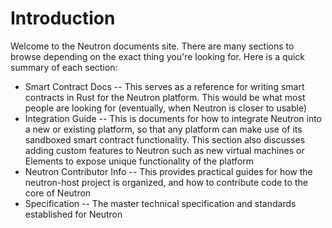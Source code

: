 # Introduction

Welcome to the Neutron documents site. There are many sections to browse depending on the exact thing you're looking for. Here is a quick summary of each section:

* Smart Contract Docs -- This serves as a reference for writing smart contracts in Rust for the Neutron platform. This would be what most people are looking for \(eventually, when Neutron is closer to usable\)
* Integration Guide -- This is documents for how to integrate Neutron into a new or existing platform, so that any platform can make use of its sandboxed smart contract functionality. This section also discusses adding custom features to Neutron such as new virtual machines or Elements to expose unique functionality of the platform
* Neutron Contributor Info -- This provides practical guides for how the neutron-host project is organized, and how to contribute code to the core of Neutron
* Specification -- The master technical specification and standards established for Neutron



